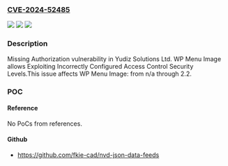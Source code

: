 ### [CVE-2024-52485](https://cve.mitre.org/cgi-bin/cvename.cgi?name=CVE-2024-52485)
![](https://img.shields.io/static/v1?label=Product&message=WP%20Menu%20Image&color=blue)
![](https://img.shields.io/static/v1?label=Version&message=n%2Fa%3C%3D%202.2%20&color=brighgreen)
![](https://img.shields.io/static/v1?label=Vulnerability&message=CWE-862%20Missing%20Authorization&color=brighgreen)

### Description

Missing Authorization vulnerability in Yudiz Solutions Ltd. WP Menu Image allows Exploiting Incorrectly Configured Access Control Security Levels.This issue affects WP Menu Image: from n/a through 2.2.

### POC

#### Reference
No PoCs from references.

#### Github
- https://github.com/fkie-cad/nvd-json-data-feeds

